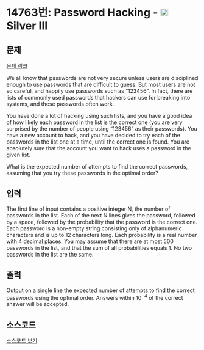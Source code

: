 # 14763번: Password Hacking - <img src="https://static.solved.ac/tier_small/8.svg" style="height:20px" /> Silver III

<!-- performance -->

<!-- 문제 제출 후 깃허브에 푸시를 했을 때 제출한 코드의 성능이 입력될 공간입니다.-->

<!-- end -->

## 문제

[문제 링크](https://boj.kr/14763)


<p>We all know that passwords are not very secure unless users are disciplined enough to use passwords that are difficult to guess. But most users are not so careful, and happily use passwords such as “123456”. In fact, there are lists of commonly used passwords that hackers can use for breaking into systems, and these passwords often work.</p>

<p>You have done a lot of hacking using such lists, and you have a good idea of how likely each password in the list is the correct one (you are very surprised by the number of people using “123456” as their passwords). You have a new account to hack, and you have decided to try each of the passwords in the list one at a time, until the correct one is found. You are absolutely sure that the account you want to hack uses a password in the given list.</p>

<p>What is the expected number of attempts to find the correct passwords, assuming that you try these passwords in the optimal order?</p>



## 입력


<p>The first line of input contains a positive integer N, the number of passwords in the list. Each of the next N lines gives the password, followed by a space, followed by the probability that the password is the correct one. Each password is a non-empty string consisting only of alphanumeric characters and is up to 12 characters long. Each probability is a real number with 4 decimal places. You may assume that there are at most 500 passwords in the list, and that the sum of all probabilities equals 1. No two passwords in the list are the same.</p>



## 출력


<p>Output on a single line the expected number of attempts to find the correct passwords using the optimal order. Answers within 10<sup>−4</sup> of the correct answer will be accepted.</p>



## 소스코드

[소스코드 보기](Main.java)